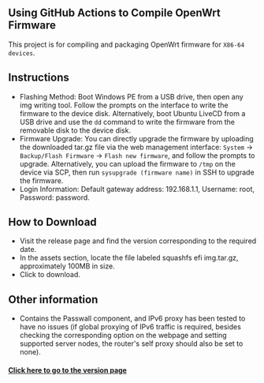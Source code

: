 ## Using GitHub Actions to Compile OpenWrt Firmware
This project is for compiling and packaging OpenWrt firmware for `X86-64 devices`.

## Instructions
- Flashing Method: Boot Windows PE from a USB drive, then open any img writing tool. Follow the prompts on the interface to write the firmware to the device disk. Alternatively, boot Ubuntu LiveCD from a USB drive and use the `dd` command to write the firmware from the removable disk to the device disk.
- Firmware Upgrade: You can directly upgrade the firmware by uploading the downloaded tar.gz file via the web management interface: `System` -> `Backup/Flash Firmware` -> `Flash new firmware`, and follow the prompts to upgrade. Alternatively, you can upload the firmware to `/tmp` on the device via SCP, then run `sysupgrade (firmware name)` in SSH to upgrade the firmware.
- Login Information: Default gateway address: 192.168.1.1, Username: root, Password: password.

## How to Download
- Visit the release page and find the version corresponding to the required date.
- In the assets section, locate the file labeled squashfs efi img.tar.gz, approximately 100MB in size.
- Click to download.

## Other information
- Contains the Passwall component, and IPv6 proxy has been tested to have no issues (if global proxying of IPv6 traffic is required, besides checking the corresponding option on the webpage and setting supported server nodes, the router's self proxy should also be set to none).

#### [Click here to go to the version page](https://github.com/mkevinstever/actions-openwrt-x86/releases)
